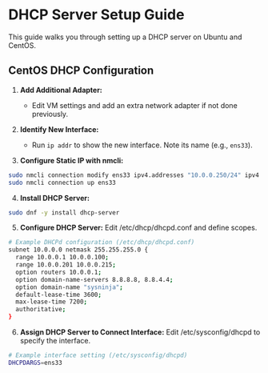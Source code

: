 # DHCP Server Setup Guide

This guide walks you through setting up a DHCP server on Ubuntu and CentOS.

## CentOS DHCP Configuration

1. **Add Additional Adapter:**
   - Edit VM settings and add an extra network adapter if not done previously.

2. **Identify New Interface:**
   - Run `ip addr` to show the new interface. Note its name (e.g., `ens33`).

3. **Configure Static IP with nmcli:**

```bash
sudo nmcli connection modify ens33 ipv4.addresses "10.0.0.250/24" ipv4.gateway "10.0.0.1" ipv4.dns "8.8.8.8, 8.8.4.4"
sudo nmcli connection up ens33
```

4. **Install DHCP Server:**

```bash
sudo dnf -y install dhcp-server
```
5. **Configure DHCP Server:**
Edit /etc/dhcp/dhcpd.conf and define scopes.
```bash
# Example DHCPd configuration (/etc/dhcp/dhcpd.conf)
subnet 10.0.0.0 netmask 255.255.255.0 {
  range 10.0.0.1 10.0.0.100;
  range 10.0.0.201 10.0.0.215;
  option routers 10.0.0.1;
  option domain-name-servers 8.8.8.8, 8.8.4.4;
  option domain-name "sysninja";
  default-lease-time 3600;
  max-lease-time 7200;
  authoritative;
}
```

6. **Assign DHCP Server to Connect Interface:**
Edit /etc/sysconfig/dhcpd to specify the interface.

```bash
# Example interface setting (/etc/sysconfig/dhcpd)
DHCPDARGS=ens33
```
